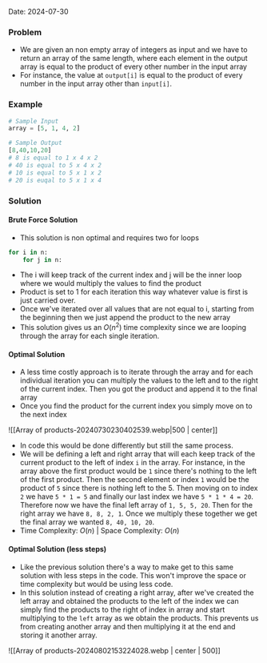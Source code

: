 Date: 2024-07-30

### Problem

- We are given an non empty array of integers as input and we have to return an array of the same length, where each element in the output array is equal to the product of every other number in the input array
- For instance, the value at `output[i]` is equal to the product of every number in the input array other than `input[i]`. 

### Example

``` python
# Sample Input
array = [5, 1, 4, 2]

# Sample Output
[8,40,10,20]
# 8 is equal to 1 x 4 x 2
# 40 is equal to 5 x 4 x 2
# 10 is equal to 5 x 1 x 2
# 20 is euqal to 5 x 1 x 4
```

### Solution

#### Brute Force Solution

- This solution is non optimal and requires two for loops
  
```python
for i in n:
	for j in n:
```

- The i will keep track of the current index and j will be the inner loop where we would multiply the values to find the product
- Product is set to 1 for each iteration this way whatever value is first is just carried over. 
- Once we've iterated over all values that are not equal to i, starting from the beginning then we just append the product to the new array
- This solution gives us an $O(n^2)$ time complexity since we are looping through the array for each single iteration. 

#### Optimal Solution

- A less time costly approach is to iterate through the array and for each individual iteration you can multiply the values to the left and to the right of the current index. Then you got the product and append it to the final array
- Once you find the product for the current index you simply move on to the next index

![[Array of products-20240730230402539.webp|500 | center]]

- In code this would be done differently but still the same process. 
- We will be defining a left and right array that will each keep track of the current product to the left of index `i` in the array. For instance, in the array above the first product would be `1` since there's nothing to the left of the first product. Then the second element or index `1` would be the product of `5` since there is nothing left to the 5. Then moving on to index `2` we have `5 * 1 = 5` and finally our last index we have `5 * 1 * 4 = 20`. Therefore now we have the final left array of `1, 5, 5, 20`. Then for the right array we have `8, 8, 2, 1`. Once we multiply these together we get the final array we wanted `8, 40, 10, 20`. 
- Time Complexity: $O(n)$  | Space Complexity: $O(n)$

#### Optimal Solution (less steps)

- Like the previous solution there's a way to make get to this same solution with less steps in the code. This won't improve the space or time complexity but would be using less code. 
- In this solution instead of creating a right array, after we've created the left array and obtained the products to the left of the index we can simply find the products to the right of index in array and start multiplying to the `left` array as we obtain the products. This prevents us from creating another array and then multiplying it at the end and storing it another array. 
  
![[Array of products-20240802153224028.webp | center | 500]]

